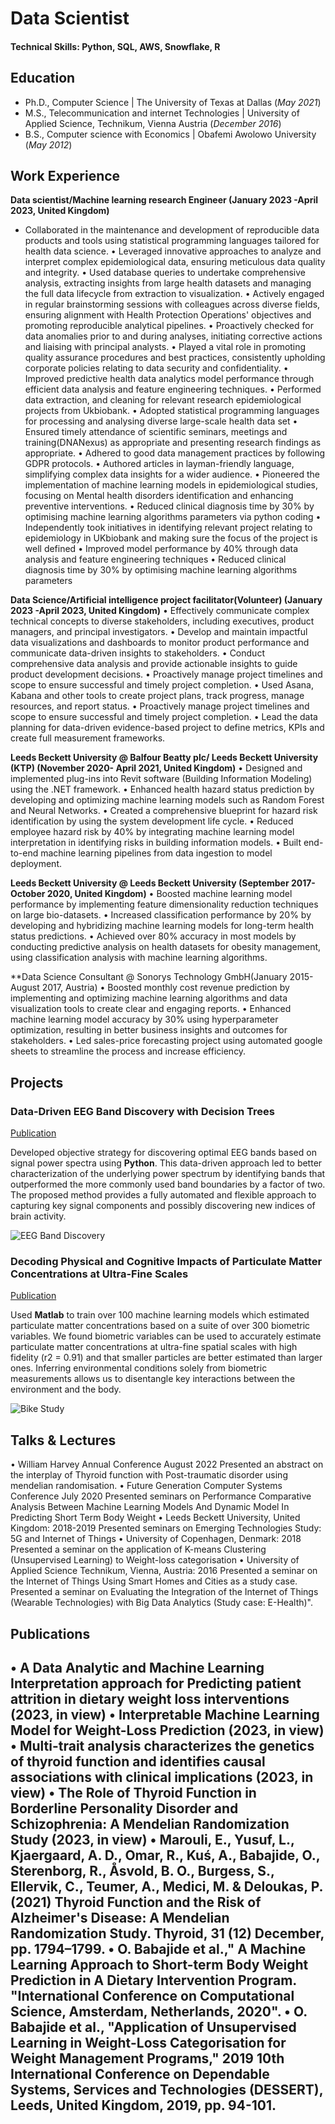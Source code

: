 # Data Scientist

#### Technical Skills: Python, SQL, AWS, Snowflake, R

## Education
- Ph.D., Computer Science | The University of Texas at Dallas (_May 2021_)								       		
- M.S., Telecommunication and internet Technologies	| University of Applied Science, Technikum, Vienna Austria (_December 2016_)	 			        		
- B.S., Computer science with Economics | Obafemi Awolowo University (_May 2012_)

## Work Experience
**Data scientist/Machine learning research Engineer (January 2023 -April 2023, United Kingdom)**
- Collaborated in the maintenance and development of reproducible data products and tools using statistical programming languages tailored for health data science.
•	Leveraged innovative approaches to analyze and interpret complex epidemiological data, ensuring meticulous data quality and integrity.
•	Used database queries to undertake comprehensive analysis, extracting insights from large health datasets and managing the full data lifecycle from extraction to visualization.
•	Actively engaged in regular brainstorming sessions with colleagues across diverse fields, ensuring alignment with Health Protection Operations' objectives and promoting reproducible analytical pipelines.
•	Proactively checked for data anomalies prior to and during analyses, initiating corrective actions and liaising with principal analysts.
•	Played a vital role in promoting quality assurance procedures and best practices, consistently upholding corporate policies relating to data security and confidentiality.
•	Improved predictive health data analytics model performance through efficient data analysis and feature engineering techniques.
•	Performed data extraction, and cleaning for relevant research epidemiological projects from Ukbiobank.
•	Adopted statistical programming languages for processing and analysing diverse large-scale health data set
•	Ensured timely attendance of scientific seminars, meetings and training(DNANexus) as appropriate and presenting research findings as appropriate.
•	Adhered to good data management practices by following GDPR protocols.
•	Authored articles in layman-friendly language, simplifying complex data insights for a wider audience.
•	Pioneered the implementation of machine learning models in epidemiological studies, focusing on Mental health disorders identification and enhancing preventive interventions.
•	Reduced clinical diagnosis time by 30% by optimising machine learning algorithms parameters via python coding
•	Independently took initiatives in identifying relevant project relating to epidemiology in UKbiobank  and making sure the focus of the project is well defined 
•	Improved model performance by 40% through data analysis and feature engineering techniques
•	Reduced clinical diagnosis time by 30% by optimising machine learning algorithms parameters


**Data Science/Artificial intelligence project facilitator(Volunteer) (January 2023 -April 2023, United Kingdom)**
•	Effectively communicate complex technical concepts to diverse stakeholders, including executives, product managers, and principal investigators.
•	Develop and maintain impactful data visualizations and dashboards to monitor product performance and communicate data-driven insights to stakeholders.
•	Conduct comprehensive data analysis and provide actionable insights to guide product development decisions.
•	Proactively manage project timelines and scope to ensure successful and timely project completion.
•	Used Asana, Kabana and other tools to create project plans, track progress, manage resources, and report status.
•	Proactively manage project timelines and scope to ensure successful and timely project completion.
•	Lead the data planning for data-driven evidence-based project to define metrics, KPIs and create full measurement frameworks.

**Leeds Beckett University @ Balfour Beatty plc/ Leeds Beckett University (KTP) (November 2020- April 2021, United Kingdom)**
•	Designed and implemented plug-ins into Revit software (Building Information Modeling) using the .NET framework.
•	Enhanced health hazard status prediction by developing and optimizing machine learning models such as Random Forest and Neural Networks.
•	Created a comprehensive blueprint for hazard risk identification by using the system development life cycle.
•	Reduced employee hazard risk by 40% by integrating machine learning model interpretation in identifying risks in building information models.
•	Built end-to-end machine learning pipelines from data ingestion to model deployment.

**Leeds Beckett University @ Leeds Beckett University (September 2017- October 2020, United Kingdom)**
•	Boosted machine learning model performance by implementing feature dimensionality reduction techniques on large bio-datasets.
•	Increased classification performance by 20% by developing and hybridizing machine learning models for long-term health status predictions.
•	Achieved over 80% accuracy in most models by conducting predictive analysis on health datasets for obesity management, using classification analysis with machine learning algorithms.

**Data Science Consultant @ Sonorys Technology GmbH(January 2015- August 2017, Austria)
•	Boosted monthly cost revenue prediction by implementing and optimizing machine learning algorithms and  data visualization tools to create clear and engaging reports.
•	Enhanced machine learning model accuracy by 30% using hyperparameter optimization, resulting in better business insights and outcomes for stakeholders.
•	Led sales-price forecasting project using automated google sheets to streamline the process and increase efficiency.

## Projects
### Data-Driven EEG Band Discovery with Decision Trees
[Publication](https://www.mdpi.com/1424-8220/22/8/3048)

Developed objective strategy for discovering optimal EEG bands based on signal power spectra using **Python**. This data-driven approach led to better characterization of the underlying power spectrum by identifying bands that outperformed the more commonly used band boundaries by a factor of two. The proposed method provides a fully automated and flexible approach to capturing key signal components and possibly discovering new indices of brain activity.

![EEG Band Discovery](/assets/img/eeg_band_discovery.jpeg)

### Decoding Physical and Cognitive Impacts of Particulate Matter Concentrations at Ultra-Fine Scales
[Publication](https://www.mdpi.com/1424-8220/22/11/4240)

Used **Matlab** to train over 100 machine learning models which estimated particulate matter concentrations based on a suite of over 300 biometric variables. We found biometric variables can be used to accurately estimate particulate matter concentrations at ultra-fine spatial scales with high fidelity (r2 = 0.91) and that smaller particles are better estimated than larger ones. Inferring environmental conditions solely from biometric measurements allows us to disentangle key interactions between the environment and the body.

![Bike Study](/assets/img/bike_study.jpeg)

## Talks & Lectures
•	William Harvey Annual Conference August 2022
Presented an abstract on the interplay of Thyroid function with Post-traumatic disorder using mendelian randomisation.
•	Future Generation Computer Systems Conference July 2020 
Presented seminars on Performance Comparative Analysis Between Machine Learning Models And Dynamic Model In Predicting Short Term Body Weight
•	Leeds Beckett University, United Kingdom: 2018-2019
Presented seminars on Emerging Technologies Study: 5G and Internet of Things 
•	University of Copenhagen, Denmark: 2018 
Presented a seminar on the application of K-means Clustering (Unsupervised Learning) to Weight-loss categorisation
•	University of Applied Science Technikum, Vienna, Austria: 2016
Presented a seminar on the Internet of Things Using Smart Homes and Cities as a study case.
Presented a seminar on Evaluating the Integration of the Internet of Things (Wearable Technologies) with Big Data Analytics (Study case: E-Health)".

  

## Publications
•	A Data Analytic and Machine Learning Interpretation approach for Predicting patient attrition in dietary weight loss interventions (2023, in view)
•	Interpretable Machine Learning Model for Weight-Loss Prediction (2023, in view)
•	Multi-trait analysis characterizes the genetics of thyroid function and identifies causal associations with clinical implications (2023, in view)
•	The Role of Thyroid Function in Borderline Personality Disorder and Schizophrenia: A Mendelian Randomization Study (2023, in view)
•	Marouli, E., Yusuf, L., Kjaergaard, A. D., Omar, R., Kuś, A., Babajide, O., Sterenborg, R., Åsvold, B. O., Burgess, S., Ellervik, C., Teumer, A., Medici, M. & Deloukas, P. (2021) Thyroid Function and the Risk of Alzheimer's Disease: A Mendelian Randomization Study. Thyroid, 31 (12) December, pp. 1794–1799.
•	O. Babajide et al.," A Machine Learning Approach to Short-term Body Weight Prediction in A Dietary Intervention Program. "International Conference on Computational Science, Amsterdam, Netherlands, 2020".
•	O. Babajide et al., "Application of Unsupervised Learning in Weight-Loss Categorisation for Weight Management Programs," 2019 10th International Conference on Dependable Systems, Services and Technologies (DESSERT), Leeds, United Kingdom, 2019, pp. 94-101.
-
